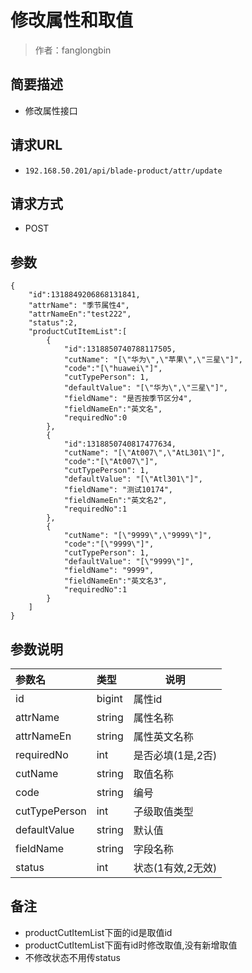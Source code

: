 # 修改属性和取值

> 作者：fanglongbin

## 简要描述

- 修改属性接口

## 请求URL
- ` 192.168.50.201/api/blade-product/attr/update `
  
## 请求方式
- POST 



## 参数 

``` 
{
    "id":1318849206868131841,
    "attrName": "季节属性4",
	"attrNameEn":"test222",
	"status":2,
    "productCutItemList":[
        {   
            "id":1318850740788117505,
            "cutName": "[\"华为\",\"苹果\",\"三星\"]",
            "code":"[\"huawei\"]",
            "cutTypePerson": 1,
            "defaultValue": "[\"华为\",\"三星\"]",
            "fieldName": "是否按季节区分4",
			"fieldNameEn":"英文名",
			"requiredNo":0
        },
        {   
            "id":1318850740817477634,
            "cutName": "[\"At007\",\"AtL301\"]",
            "code":"[\"At007\"]",
            "cutTypePerson": 1,
            "defaultValue": "[\"Atl301\"]",
            "fieldName": "测试10174",
			"fieldNameEn":"英文名2",
			"requiredNo":1
        },
        {   
            "cutName": "[\"9999\",\"9999\"]",
            "code":"[\"9999\"]",
            "cutTypePerson": 1,
            "defaultValue": "[\"9999\"]",
            "fieldName": "9999",
			"fieldNameEn":"英文名3",
			"requiredNo":1
        }
    ]
}
```


## 参数说明 

|参数名|类型|说明|
|:-----  |:-----|-----                           |
|id |bigint   |属性id|
|attrName |string   |属性名称|
|attrNameEn |string   |属性英文名称  |
|requiredNo |int   |是否必填(1是,2否)  |
|cutName |string   |取值名称|
|code |string   |编号|
|cutTypePerson |int   |子级取值类型|
|defaultValue |string   |默认值|
|fieldName |string   |字段名称|
|status |int   |状态(1有效,2无效)|
## 备注 
- productCutItemList下面的id是取值id
- productCutItemList下面有id时修改取值,没有新增取值
- 不修改状态不用传status